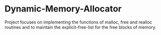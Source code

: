 Dynamic-Memory-Allocator
========================

Project focuses on implementing the functions of malloc, free and realloc routines and to maintain the explicit-free-list for the free blocks of memory.
